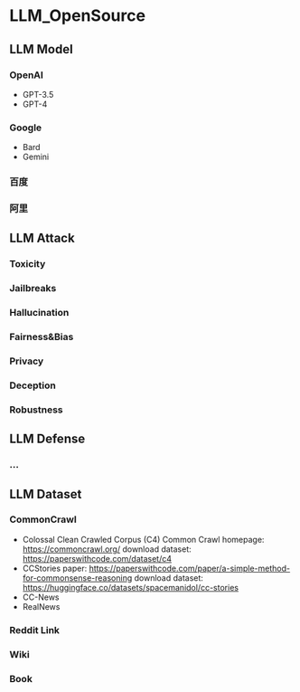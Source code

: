 # LLM_OpenSource

## LLM Model

### OpenAI
- GPT-3.5
- GPT-4

### Google
- Bard
- Gemini

### 百度

### 阿里

## LLM Attack

### Toxicity

### Jailbreaks

### Hallucination

### Fairness&Bias

### Privacy

### Deception

### Robustness

## LLM Defense

### ...

## LLM Dataset

### CommonCrawl
- Colossal Clean Crawled Corpus (C4)
 Common Crawl homepage: https://commoncrawl.org/
 download dataset: https://paperswithcode.com/dataset/c4
- CCStories
 paper: https://paperswithcode.com/paper/a-simple-method-for-commonsense-reasoning
 download dataset: https://huggingface.co/datasets/spacemanidol/cc-stories
- CC-News
- RealNews

### Reddit Link

### Wiki

### Book

